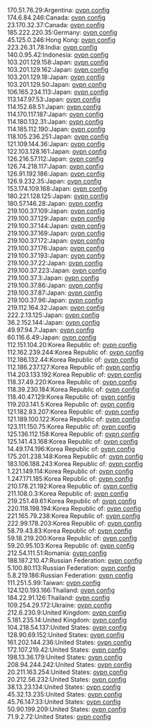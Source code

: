 170.51.76.29:Argentina: [ovpn config](vpn/170_51_76_29.ovpn)  
174.6.84.246:Canada: [ovpn config](vpn/174_6_84_246.ovpn)  
23.170.32.37:Canada: [ovpn config](vpn/23_170_32_37.ovpn)  
185.222.220.35:Germany: [ovpn config](vpn/185_222_220_35.ovpn)  
45.125.0.246:Hong Kong: [ovpn config](vpn/45_125_0_246.ovpn)  
223.26.31.78:India: [ovpn config](vpn/223_26_31_78.ovpn)  
140.0.95.42:Indonesia: [ovpn config](vpn/140_0_95_42.ovpn)  
103.201.129.158:Japan: [ovpn config](vpn/103_201_129_158.ovpn)  
103.201.129.162:Japan: [ovpn config](vpn/103_201_129_162.ovpn)  
103.201.129.18:Japan: [ovpn config](vpn/103_201_129_18.ovpn)  
103.201.129.50:Japan: [ovpn config](vpn/103_201_129_50.ovpn)  
106.165.234.113:Japan: [ovpn config](vpn/106_165_234_113.ovpn)  
113.147.97.53:Japan: [ovpn config](vpn/113_147_97_53.ovpn)  
114.152.68.51:Japan: [ovpn config](vpn/114_152_68_51.ovpn)  
114.170.117.187:Japan: [ovpn config](vpn/114_170_117_187.ovpn)  
114.180.132.31:Japan: [ovpn config](vpn/114_180_132_31.ovpn)  
114.185.112.190:Japan: [ovpn config](vpn/114_185_112_190.ovpn)  
118.105.236.251:Japan: [ovpn config](vpn/118_105_236_251.ovpn)  
121.109.144.36:Japan: [ovpn config](vpn/121_109_144_36.ovpn)  
122.103.128.161:Japan: [ovpn config](vpn/122_103_128_161.ovpn)  
126.216.57.112:Japan: [ovpn config](vpn/126_216_57_112.ovpn)  
126.74.218.117:Japan: [ovpn config](vpn/126_74_218_117.ovpn)  
126.91.192.186:Japan: [ovpn config](vpn/126_91_192_186.ovpn)  
126.9.232.35:Japan: [ovpn config](vpn/126_9_232_35.ovpn)  
153.174.109.168:Japan: [ovpn config](vpn/153_174_109_168.ovpn)  
180.221.128.125:Japan: [ovpn config](vpn/180_221_128_125.ovpn)  
180.57.146.28:Japan: [ovpn config](vpn/180_57_146_28.ovpn)  
219.100.37.109:Japan: [ovpn config](vpn/219_100_37_109.ovpn)  
219.100.37.129:Japan: [ovpn config](vpn/219_100_37_129.ovpn)  
219.100.37.144:Japan: [ovpn config](vpn/219_100_37_144.ovpn)  
219.100.37.169:Japan: [ovpn config](vpn/219_100_37_169.ovpn)  
219.100.37.172:Japan: [ovpn config](vpn/219_100_37_172.ovpn)  
219.100.37.176:Japan: [ovpn config](vpn/219_100_37_176.ovpn)  
219.100.37.193:Japan: [ovpn config](vpn/219_100_37_193.ovpn)  
219.100.37.22:Japan: [ovpn config](vpn/219_100_37_22.ovpn)  
219.100.37.223:Japan: [ovpn config](vpn/219_100_37_223.ovpn)  
219.100.37.3:Japan: [ovpn config](vpn/219_100_37_3.ovpn)  
219.100.37.86:Japan: [ovpn config](vpn/219_100_37_86.ovpn)  
219.100.37.87:Japan: [ovpn config](vpn/219_100_37_87.ovpn)  
219.100.37.96:Japan: [ovpn config](vpn/219_100_37_96.ovpn)  
219.112.164.32:Japan: [ovpn config](vpn/219_112_164_32.ovpn)  
222.2.13.125:Japan: [ovpn config](vpn/222_2_13_125.ovpn)  
36.2.152.144:Japan: [ovpn config](vpn/36_2_152_144.ovpn)  
49.97.94.7:Japan: [ovpn config](vpn/49_97_94_7.ovpn)  
60.116.6.49:Japan: [ovpn config](vpn/60_116_6_49.ovpn)  
112.151.104.20:Korea Republic of: [ovpn config](vpn/112_151_104_20.ovpn)  
112.162.239.244:Korea Republic of: [ovpn config](vpn/112_162_239_244.ovpn)  
112.186.132.44:Korea Republic of: [ovpn config](vpn/112_186_132_44.ovpn)  
112.186.237.127:Korea Republic of: [ovpn config](vpn/112_186_237_127.ovpn)  
114.203.133.192:Korea Republic of: [ovpn config](vpn/114_203_133_192.ovpn)  
118.37.49.220:Korea Republic of: [ovpn config](vpn/118_37_49_220.ovpn)  
118.39.230.184:Korea Republic of: [ovpn config](vpn/118_39_230_184.ovpn)  
118.40.47.129:Korea Republic of: [ovpn config](vpn/118_40_47_129.ovpn)  
119.203.141.5:Korea Republic of: [ovpn config](vpn/119_203_141_5.ovpn)  
121.182.83.207:Korea Republic of: [ovpn config](vpn/121_182_83_207.ovpn)  
121.189.100.122:Korea Republic of: [ovpn config](vpn/121_189_100_122.ovpn)  
123.111.150.75:Korea Republic of: [ovpn config](vpn/123_111_150_75.ovpn)  
125.136.112.158:Korea Republic of: [ovpn config](vpn/125_136_112_158.ovpn)  
125.141.43.168:Korea Republic of: [ovpn config](vpn/125_141_43_168.ovpn)  
14.49.174.196:Korea Republic of: [ovpn config](vpn/14_49_174_196.ovpn)  
175.201.238.148:Korea Republic of: [ovpn config](vpn/175_201_238_148.ovpn)  
183.106.188.243:Korea Republic of: [ovpn config](vpn/183_106_188_243.ovpn)  
1.221.149.114:Korea Republic of: [ovpn config](vpn/1_221_149_114.ovpn)  
1.247.171.185:Korea Republic of: [ovpn config](vpn/1_247_171_185.ovpn)  
210.178.21.192:Korea Republic of: [ovpn config](vpn/210_178_21_192.ovpn)  
211.108.0.3:Korea Republic of: [ovpn config](vpn/211_108_0_3.ovpn)  
219.251.49.61:Korea Republic of: [ovpn config](vpn/219_251_49_61.ovpn)  
220.118.198.194:Korea Republic of: [ovpn config](vpn/220_118_198_194.ovpn)  
221.165.79.238:Korea Republic of: [ovpn config](vpn/221_165_79_238.ovpn)  
222.99.178.203:Korea Republic of: [ovpn config](vpn/222_99_178_203.ovpn)  
58.79.43.83:Korea Republic of: [ovpn config](vpn/58_79_43_83.ovpn)  
59.18.219.200:Korea Republic of: [ovpn config](vpn/59_18_219_200.ovpn)  
59.20.95.103:Korea Republic of: [ovpn config](vpn/59_20_95_103.ovpn)  
212.54.111.51:Romania: [ovpn config](vpn/212_54_111_51.ovpn)  
188.187.210.47:Russian Federation: [ovpn config](vpn/188_187_210_47.ovpn)  
5.100.80.113:Russian Federation: [ovpn config](vpn/5_100_80_113.ovpn)  
5.8.219.186:Russian Federation: [ovpn config](vpn/5_8_219_186.ovpn)  
111.251.5.99:Taiwan: [ovpn config](vpn/111_251_5_99.ovpn)  
124.120.193.166:Thailand: [ovpn config](vpn/124_120_193_166.ovpn)  
184.22.91.126:Thailand: [ovpn config](vpn/184_22_91_126.ovpn)  
109.254.29.172:Ukraine: [ovpn config](vpn/109_254_29_172.ovpn)  
212.6.230.9:United Kingdom: [ovpn config](vpn/212_6_230_9.ovpn)  
5.181.235.14:United Kingdom: [ovpn config](vpn/5_181_235_14.ovpn)  
104.218.54.137:United States: [ovpn config](vpn/104_218_54_137.ovpn)  
128.90.69.152:United States: [ovpn config](vpn/128_90_69_152.ovpn)  
161.202.144.236:United States: [ovpn config](vpn/161_202_144_236.ovpn)  
172.107.219.42:United States: [ovpn config](vpn/172_107_219_42.ovpn)  
198.13.36.179:United States: [ovpn config](vpn/198_13_36_179.ovpn)  
208.94.244.242:United States: [ovpn config](vpn/208_94_244_242.ovpn)  
20.211.163.254:United States: [ovpn config](vpn/20_211_163_254.ovpn)  
20.212.56.232:United States: [ovpn config](vpn/20_212_56_232.ovpn)  
38.13.23.134:United States: [ovpn config](vpn/38_13_23_134.ovpn)  
45.32.13.235:United States: [ovpn config](vpn/45_32_13_235.ovpn)  
45.76.147.33:United States: [ovpn config](vpn/45_76_147_33.ovpn)  
50.90.199.209:United States: [ovpn config](vpn/50_90_199_209.ovpn)  
71.9.2.72:United States: [ovpn config](vpn/71_9_2_72.ovpn)  
